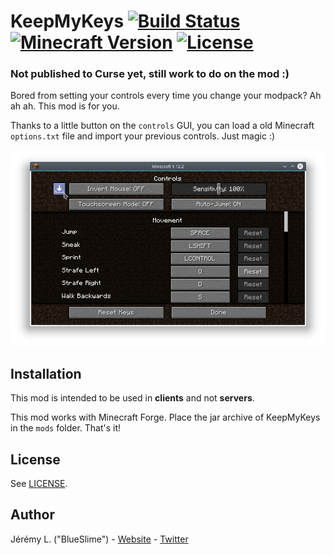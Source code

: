 # KeepMyKeys [![Build Status](https://img.shields.io/travis/com/giIamBlueSlime/KeepMyKeys/master.svg?style=flat-square)](https://travis-ci.com/IamBlueSlime/KeepMyKeys) [![Minecraft Version](https://img.shields.io/badge/minecraft%20version-1.12.2-red.svg?style=flat-square)](https://github.com/IamBlueSlime/KeepMyKeys) [![License](https://img.shields.io/badge/license-Ce--CILL--B-blue.svg?style=flat-square)](LICENSE.txt)

### Not published to Curse yet, still work to do on the mod :)

Bored from setting your controls every time you change your modpack? Ah ah ah. This mod is for you.

Thanks to a little button on the `controls` GUI, you can load a old Minecraft `options.txt` file and import your previous controls. Just magic :)

![Screenshot](screenshot.png)


## Installation

This mod is intended to be used in **clients** and not **servers**.

This mod works with Minecraft Forge. Place the jar archive of KeepMyKeys in the `mods` folder. That's it!


## License

See [LICENSE](LICENSE).


## Author

Jérémy L. ("BlueSlime") - [Website](https://blueslime.fr) - [Twitter](https://twitter.com/iamblueslime)